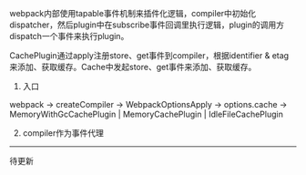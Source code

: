 webpack内部使用tapable事件机制来插件化逻辑，compiler中初始化dispatcher，然后plugin中在subscribe事件回调里执行逻辑，plugin的调用方dispatch一个事件来执行plugin。

CachePlugin通过apply注册store、get事件到compiler，根据identifier & etag来添加、获取缓存。Cache中发起store、get事件来添加、获取缓存。

1. 入口

webpack -> createCompiler -> WebpackOptionsApply -> options.cache
-> MemoryWithGcCachePlugin | MemoryCachePlugin | IdleFileCachePlugin

2. compiler作为事件代理

---

待更新